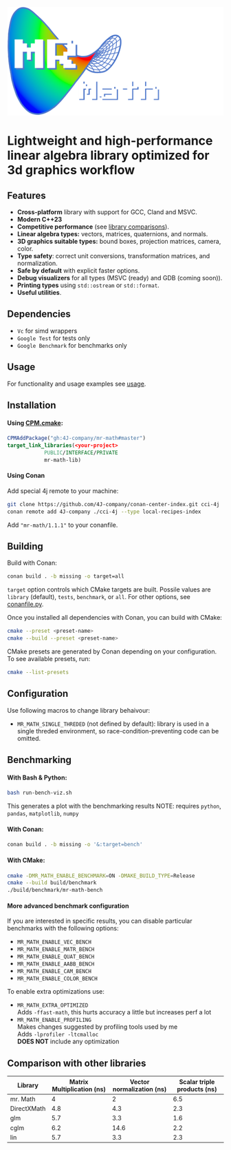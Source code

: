 ![mr. Math](./mr-math-logo.png) 
# Lightweight and high-performance linear algebra library optimized for 3d graphics workflow

## Features
- **Cross-platform** library with support for GCC, Cland and MSVC.
- **Modern C++23**
- **Competitive performance** (see [library comparisons](README.md#comparison-with-other-libraries)).
- **Linear algebra types:** vectors, matrices, quaternions, and normals.
- **3D graphics suitable types:** bound boxes, projection matrices, camera, color.
- **Type safety**: correct unit conversions, transformation matrices, and normalization.
- **Safe by default** with explicit faster options.
- **Debug visualizers** for all types (MSVC (ready) and GDB (coming soon)).
- **Printing types** using `std::ostream` or `std::format`.
- **Useful utilities**.


## Dependencies
- `Vc`               for simd wrappers
- `Google Test`      for tests only
- `Google Benchmark` for benchmarks only


## Usage
For functionality and usage examples see [usage](USAGE.md).

## Installation
#### Using [CPM.cmake](https://github.com/cpm-cmake/CPM.cmake):
```cmake
CPMAddPackage("gh:4J-company/mr-math#master")
target_link_libraries(<your-project>
            PUBLIC/INTERFACE/PRIVATE
            mr-math-lib)
```

#### Using Conan
Add special 4j remote to your machine:
```sh
git clone https://github.com/4J-company/conan-center-index.git cci-4j
conan remote add 4J-company ./cci-4j --type local-recipes-index
```

Add `"mr-math/1.1.1"` to your conanfile.


## Building
Build with Conan:
```bash
conan build . -b missing -o target=all
```
`target` option controls which CMake targets are built. Possile values are `library` (default), `tests`, `benchmark`, or `all`.
For other options, see [conanfile.py](conanfile.py).

Once you installed all dependencies with Conan, you can build with CMake:
```bash
cmake --preset <preset-name>
cmake --build --preset <preset-name>
```
CMake presets are generated by Conan depending on your configuration. To see available presets, run:
```bash
cmake --list-presets
```

## Configuration

Use following macros to change library behaivour:
 - `MR_MATH_SINGLE_THREDED` (not defined by default): library is used in a single threded environment, so race-condition-preventing code can be omitted.

## Benchmarking
#### With Bash & Python:
```bash
bash run-bench-viz.sh
```
This generates a plot with the benchmarking results
NOTE: requires `python`, `pandas`, `matplotlib`, `numpy`

#### With Conan:
```bash
conan build . -b missing -o '&:target=bench'
```

#### With CMake:
```bash
cmake -DMR_MATH_ENABLE_BENCHMARK=ON -DMAKE_BUILD_TYPE=Release
cmake --build build/benchmark
./build/benchmark/mr-math-bench
```

#### More advanced benchmark configuration
If you are interested in specific results, you can disable particular benchmarks with the following options:
- `MR_MATH_ENABLE_VEC_BENCH`
- `MR_MATH_ENABLE_MATR_BENCH`
- `MR_MATH_ENABLE_QUAT_BENCH`
- `MR_MATH_ENABLE_AABB_BENCH`
- `MR_MATH_ENABLE_CAM_BENCH`
- `MR_MATH_ENABLE_COLOR_BENCH`

To enable extra optimizations use:
- `MR_MATH_EXTRA_OPTIMIZED` \
    Adds `-ffast-math`, this hurts accuracy a little but increases perf a lot
- `MR_MATH_ENABLE_PROFILING` \
    Makes changes suggested by profiling tools used by me \
    Adds `-lprofiler -ltcmalloc` \
    **DOES NOT** include any optimization

## Comparison with other libraries
| Library      | Matrix Multiplication (ns) | Vector normalization (ns) | Scalar triple products (ns) |
|--------------|----------------------------|---------------------------|-----------------------------|
| mr. Math     |              4             |             2             |            6.5              |
| DirectXMath  |            4.8             |           4.3             |            2.3              |
| glm          |            5.7             |           3.3             |            1.6              |
| cglm         |            6.2             |          14.6             |            2.2              |
| lin          |            5.7             |           3.3             |            2.3              |

